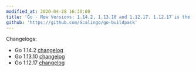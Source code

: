 ```yaml
---
modified_at: 2020-04-28 16:30:00
title: 'Go - New Versions: 1.14.2, 1.13.10 and 1.12.17. 1.12.17 is the new default'
github: 'https://github.com/Scalingo/go-buildpack'
---
```


Changelogs:

* Go 1.14.2 [changelog](https://golang.org/doc/devel/release.html#go1.14)
* Go 1.13.10 [changelog](https://golang.org/doc/devel/release.html#go1.13)
* Go 1.12.17 [changelog](https://golang.org/doc/devel/release.html#go1.12)
